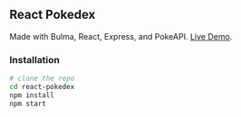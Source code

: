 ## React Pokedex
Made with Bulma, React, Express, and PokeAPI. [Live Demo](http://pokedex.crisp.pw/).

### Installation

```sh
# clone the repo
cd react-pokedex
npm install
npm start 
```
